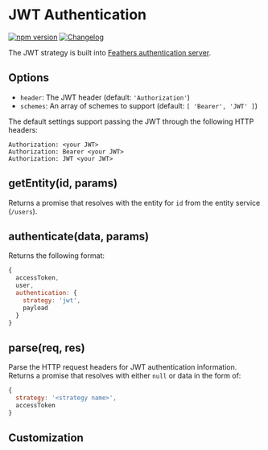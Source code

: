 # JWT Authentication
[![npm version](https://img.shields.io/npm/v/@feathersjs/authentication.png?style=flat-square)](https://www.npmjs.com/package/@feathersjs/authentication)
[![Changelog](https://img.shields.io/badge/changelog-.md-blue.png?style=flat-square)](https://github.com/feathersjs/feathers/blob/master/packages/authentication/CHANGELOG.md)

The JWT strategy is built into [Feathers authentication server](./server.md).

## Options

- `header`: The JWT header (default: `'Authorization'`)
- `schemes`: An array of schemes to support (default: `[ 'Bearer', 'JWT' ]`)

The default settings support passing the JWT through the following HTTP headers:

```
Authorization: <your JWT>
Authorization: Bearer <your JWT>
Authorization: JWT <your JWT>
```

## getEntity(id, params)

Returns a promise that resolves with the entity for `id` from the entity service (`/users`).

## authenticate(data, params)

Returns the following format:

```js
{
  accessToken,
  user,
  authentication: {
    strategy: 'jwt',
    payload
  }
}
```
## parse(req, res)

Parse the HTTP request headers for JWT authentication information. Returns a promise that resolves with either `null` or data in the form of:

```js
{
  strategy: '<strategy name>',
  accessToken
}
```

## Customization
